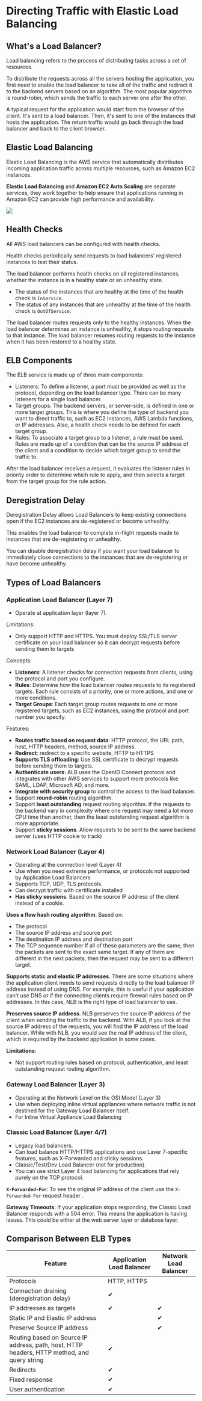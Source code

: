 # Directing Traffic with Elastic Load Balancing

## What's a Load Balancer?

Load balancing refers to the process of distributing tasks across a set of resources.

To distribute the requests across all the servers hosting the application, you first need to enable the load balancer to take all of the traffic and redirect it to the backend servers based on an algorithm. The most popular algorithm is round-robin, which sends the traffic to each server one after the other.

A typical request for the application would start from the browser of the client. It's sent to a load balancer. Then, it's sent to one of the instances that hosts the application. The return traffic would go back through the load balancer and back to the client browser.


## Elastic Load Balancing

Elastic Load Balancing is the AWS service that automatically distributes incoming application traffic across multiple resources, such as Amazon EC2 instances. 

**Elastic Load Balancing** and **Amazon EC2 Auto Scaling** are separate services, they work together to help ensure that applications running in Amazon EC2 can provide high performance and availability.

![](https://media.amazonwebservices.com/blog/2014/elb_instances_1.png)


## Health Checks

All AWS load balancers can be configured with health checks.

Health checks periodically send requests to load balancers' registered instances to test their status.

The load balancer performs health checks on all registered instances, whether the instance is in a healthy state or an unhealthy state.

- The status of the instances that are healthy at the time of the health check is `InService`.
- The status of any instances that are unhealthy at the time of the health check is `OutOfService`.

The load balancer routes requests only to the healthy instances. When the load balancer determines an instance is unhealthy, it stops routing requests to that instance. The load balancer resumes routing requests to the instance when it has been restored to a healthy state.


## ELB Components

The ELB service is made up of three main components:

- Listeners: To define a listener, a port must be provided as well as the protocol, depending on the load balancer type. There can be many listeners for a single load balancer.
- Target groups: The backend servers, or server-side, is defined in one or more target groups. This is where you define the type of backend you want to direct traffic to, such as EC2 Instances, AWS Lambda functions, or IP addresses. Also, a health check needs to be defined for each target group.
- Rules: To associate a target group to a listener, a rule must be used. Rules are made up of a condition that can be the source IP address of the client and a condition to decide which target group to send the traffic to.

After the load balancer receives a request, it evaluates the listener rules in priority order to determine which rule to apply, and then selects a target from the target group for the rule action.


## Deregistration Delay

Deregistration Delay allows Load Balancers to keep existing connections open if the EC2 instances are de-registered or become unhealthy.

This enables the load balancer to complete in-flight requests made to instances that are de-registering or unhealthy.

You can disable deregistration delay if you want your load balancer to immediately close
connections to the instances that are de-registering or have become unhealthy.


## Types of Load Balancers

### Application Load Balancer (Layer 7)

- Operate at application layer (layer 7).

Limitations:
- Only support HTTP and HTTPS. You must deploy SSL/TLS server certificate on your load balancer so it can decrypt requests before sending them to targets

Concepts:
- **Listeners**: A listener checks for connection requests from clients, using the protocol and port you configure.
- **Rules**: Determine how the load balancer routes requests to its registered targets.
Each rule consists of a priority, one or more actions, and one or more conditions.
- **Target Groups**: Each target group routes requests to one or more registered targets, such as EC2 instances, using the protocol and port number you specify.

Features:
- **Routes traffic based on request data**: HTTP protocol, the URL path, host, HTTP headers, method, source IP address.
- **Redirect**: redirect to a specific website, HTTP to HTTPS
- **Supports TLS offloading**: Use SSL certificate to decrypt requests before sending them to targets.
- **Authenticate users**: ALB uses the OpenID Connect protocol and integrates with other AWS services to support more protocols like SAML, LDAP, Microsoft AD, and more.
- **Integrate with security group** to control the access to the load balancer.
- Support **round-robin** routing algorithm.
- Support **least outstanding** request routing algorithm. If the requests to the backend vary in complexity where one request may need a lot more CPU time than another, then the least outstanding request algorithm is more appropriate.
- Support **sticky sessions**. Allow requests to be sent to the same backend server (uses HTTP cookie to track)


### Network Load Balancer (Layer 4)

- Operating at the connection level (Layer 4)
- Use when you need extreme performance, or protocols not supported by Application Load Balancers
- Supports TCP, UDP, TLS protocols.
- Can decrypt traffic with certificate installed
- **Has sticky sessions**. Based on the source IP address of the client instead of a cookie.

**Uses a flow hash routing algorithm**. Based on:
- The protocol
- The source IP address and source port
- The destination IP address and destination port
- The TCP sequence number
If all of these parameters are the same, then the packets are sent to the exact same target. If any of them are different in the next packets, then the request may be sent to a different target.

**Supports static and elastic IP addresses**. There are some situations where the application client needs to send requests directly to the load balancer IP address instead of using DNS. For example, this is useful if your application can't use DNS or if the connecting clients require firewall rules based on IP addresses. In this case, NLB is the right type of load balancer to use.

**Preserves source IP address**. NLB preserves the source IP address of the client when sending the traffic to the backend. With ALB, if you look at the source IP address of the requests, you will find the IP address of the load balancer. While with NLB, you would see the real IP address of the client, which is required by the backend application in some cases. 

**Limitations**:
- Not support routing rules based on protocol, authentication, and least outstanding request routing algorithm.


### Gateway Load Balancer (Layer 3)

- Operating at the Network Level on the OSI Model (Layer 3)
- Use when deploying inline virtual appliances where network traffic is not destined for the Gateway Load Balancer itself.
- For Inline Virtual Appliance Load Balancing


### Classic Load Balancer (Layer 4/7)

- Legacy load balancers.
- Can load balance HTTP/HTTPS applications and use Laver 7-specific features, such as X-Forwarded and sticky sessions.
- Classic/Test/Dev Load Balancer (not for production).
- You can use strict Layer 4 load balancing for applications that rely purely on the TCP protocol.

**`X-Forwarded-For`**: To see the original IP address of the client use the `X-Forwarded-For` request header .

**Gateway Timeouts**: If your application stops responding, the Classic Load Balancer responds with a 504 error.
This means the application is having issues. This could be either at the web server layer or database layer.


## Comparison Between ELB Types

| Feature | Application Load Balancer | Network Load Balancer |
|---|---|---|
| Protocols | HTTP, HTTPS |  |
| Connection draining (deregistration delay) | ✔ |  |
| IP addresses as targets | ✔ | ✔ |
| Static IP and Elastic IP address |  | ✔ |
| Preserve Source IP address |  | ✔ |
| Routing based on Source IP address, path, host, HTTP headers, HTTP method, and query string | ✔ |  |
| Redirects | ✔ |  |
| Fixed response | ✔ |  |
| User authentication | ✔ |  |
